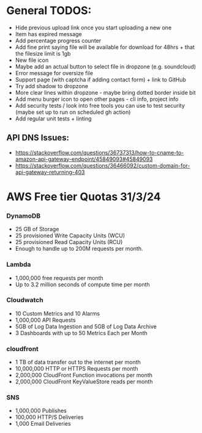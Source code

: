 # General TODOS:
* Hide previous upload link once you start uploading a new one 
* Item has expired message
* Add percentage progress counter 
* Add fine print saying file will be available for download for 48hrs + that the filesize limit is 1gb 
* New file icon
* Maybe add an actual button to select file in dropzone (e.g. soundcloud) 
* Error message for oversize file 
* Support page (with captcha if adding contact form) + link to GitHub 
* Try add shadow to dropzone 
* More clear lines within dropzone - maybe bring dotted border inside  bit 
* Add menu burger icon to open other pages - cli info, project info 
* Add security tests / look into free tools you can use to test security (maybe set up to run on scheduled gh action)
* Add regular unit tests + linting 


## API DNS Issues:
  - https://stackoverflow.com/questions/36737313/how-to-cname-to-amazon-api-gateway-endpoint/45849093#45849093
  - https://stackoverflow.com/questions/36466092/custom-domain-for-api-gateway-returning-403


# AWS Free tier Quotas 31/3/24

### DynamoDB
* 25 GB of Storage
* 25 provisioned Write Capacity Units (WCU)
* 25 provisioned Read Capacity Units (RCU)
* Enough to handle up to 200M requests per month.

### Lambda
* 1,000,000 free requests per month
* Up to 3.2 million seconds of compute time per month

### Cloudwatch
* 10 Custom Metrics and 10 Alarms
* 1,000,000 API Requests
* 5GB of Log Data Ingestion and 5GB of Log Data Archive
* 3 Dashboards with up to 50 Metrics Each per Month

### cloudfront 
* 1 TB of data transfer out to the internet per month
* 10,000,000 HTTP or HTTPS Requests per month
* 2,000,000 CloudFront Function invocations per month
* 2,000,000 CloudFront KeyValueStore reads per month

### SNS
* 1,000,000 Publishes
* 100,000 HTTP/S Deliveries
* 1,000 Email Deliveries


